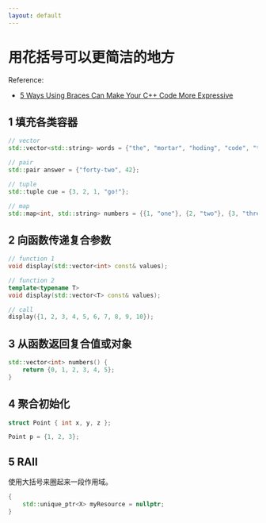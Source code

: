 ```yaml
---
layout: default
---
```


# 用花括号可以更简洁的地方

Reference:
- [5 Ways Using Braces Can Make Your C++ Code More Expressive](https://www.fluentcpp.com/2019/11/15/5-ways-cpp-braces-will-make-your-code-more-expressive/)

## 1 填充各类容器

```cpp
// vector
std::vector<std::string> words = {"the", "mortar", "hoding", "code", "together"};

// pair
std::pair answer = {"forty-two", 42};

// tuple
std::tuple cue = {3, 2, 1, "go!"};

// map
std::map<int, std::string> numbers = {{1, "one"}, {2, "two"}, {3, "three"}}
```

## 2 向函数传递复合参数

```cpp
// function 1
void display(std::vector<int> const& values);

// function 2
template<typename T>
void display(std::vector<T> const& values);

// call
display({1, 2, 3, 4, 5, 6, 7, 8, 9, 10});
```

## 3 从函数返回复合值或对象

```cpp
std::vector<int> numbers() {
	return {0, 1, 2, 3, 4, 5};
}
```

## 4 聚合初始化

```cpp
struct Point { int x, y, z };

Point p = {1, 2, 3};
```

## 5 RAII
使用大括号来圈起来一段作用域。
```cpp
{
	std::unique_ptr<X> myResource = nullptr;
}
```
